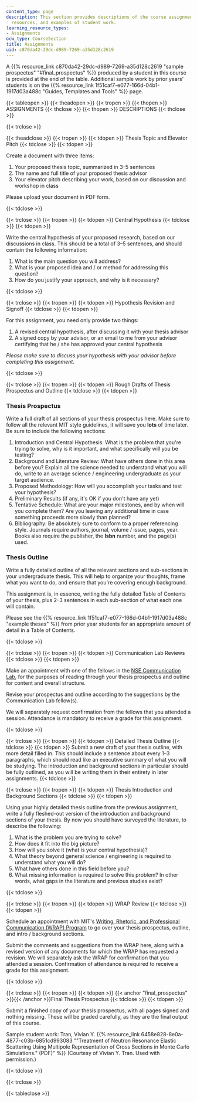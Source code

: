 ```yaml
---
content_type: page
description: This section provides descriptions of the course assignments, associated
  resources, and examples of student work.
learning_resource_types:
- Assignments
ocw_type: CourseSection
title: Assignments
uid: c870da42-29dc-d989-7269-a35d128c2619
---
```


A {{% resource_link c870da42-29dc-d989-7269-a35d128c2619 "sample prospectus" "#final_prospectus" %}} produced by a student in this course is provided at the end of the table. Additional sample work by prior years' students is on the {{% resource_link 1f51caf7-e077-166d-04b1-1917d03a488c "Guides, Templates and Tools" %}} page.

{{< tableopen >}}
{{< theadopen >}}
{{< tropen >}}
{{< thopen >}}
ASSIGNMENTS
{{< thclose >}}
{{< thopen >}}
DESCRIPTIONS
{{< thclose >}}

{{< trclose >}}

{{< theadclose >}}
{{< tropen >}}
{{< tdopen >}}
Thesis Topic and Elevator Pitch
{{< tdclose >}}
{{< tdopen >}}


Create a document with three items:

1.  Your proposed thesis topic, summarized in 3–5 sentences
2.  The name and full title of your proposed thesis advisor
3.  Your elevator pitch describing your work, based on our discussion and workshop in class

Please upload your document in PDF form.


{{< tdclose >}}

{{< trclose >}}
{{< tropen >}}
{{< tdopen >}}
Central Hypothesis
{{< tdclose >}}
{{< tdopen >}}


Write the central hypothesis of your proposed research, based on our discussions in class. This should be a total of 3–5 sentences, and should contain the following information:

1.  What is the main question you will address?
2.  What is your proposed idea and / or method for addressing this question?
3.  How do you justify your approach, and why is it necessary?


{{< tdclose >}}

{{< trclose >}}
{{< tropen >}}
{{< tdopen >}}
Hypothesis Revision and Signoff
{{< tdclose >}}
{{< tdopen >}}


For this assignment, you need only provide two things:

1.  A revised central hypothesis, after discussing it with your thesis advisor
2.  A signed copy by your advisor, or an email to me from your advisor certifying that he / she has approved your central hypothesis

_Please make sure to discuss your hypothesis with your advisor before completing this assignment_.


{{< tdclose >}}

{{< trclose >}}
{{< tropen >}}
{{< tdopen >}}
Rough Drafts of Thesis Prospectus and Outline
{{< tdclose >}}
{{< tdopen >}}


### Thesis Prospectus

Write a full draft of all sections of your thesis prospectus here. Make sure to follow all the relevant MIT style guidelines, it will save you **lots** of time later. Be sure to include the following sections:

1.  Introduction and Central Hypothesis: What is the problem that you're trying to solve, why is it important, and what specifically will you be testing?
2.  Background and Literature Review: What have others done in this area before you? Explain all the science needed to understand what you will do, write to an average science / engineering undergraduate as your target audience.
3.  Proposed Methodology: How will you accomplish your tasks and test your hypothesis?
4.  Preliminary Results (if any, it's OK if you don't have any yet)
5.  Tentative Schedule: What are your major milestones, and by when will you complete them? Are you leaving any additional time in case something proceeds more slowly than planned?
6.  Bibliography: Be absolutely sure to conform to a proper referencing style. Journals require authors, journal, volume / issue, pages, year. Books also require the publisher, the **Isbn** number, and the page(s) used.

### Thesis Outline

Write a fully detailed outline of all the relevant sections and sub-sections in your undergraduate thesis. This will help to organize your thoughts, frame what you want to do, and ensure that you're covering enough background.

This assignment is, in essence, writing the fully detailed Table of Contents of your thesis, plus 2–3 sentences in each sub-section of what each one will contain.

Please see the {{% resource_link 1f51caf7-e077-166d-04b1-1917d03a488c "example theses" %}} from prior year students for an appropriate amount of detail in a Table of Contents.


{{< tdclose >}}

{{< trclose >}}
{{< tropen >}}
{{< tdopen >}}
Communication Lab Reviews
{{< tdclose >}}
{{< tdopen >}}


Make an appointment with one of the fellows in the [NSE Communication Lab](http://web.mit.edu/nse/education/commlab/), for the purposes of reading through your thesis prospectus and outline for content and overall structure.

Revise your prospectus and outline according to the suggestions by the Communication Lab fellow(s).

We will separately request confirmation from the fellows that you attended a session. Attendance is mandatory to receive a grade for this assignment.


{{< tdclose >}}

{{< trclose >}}
{{< tropen >}}
{{< tdopen >}}
Detailed Thesis Outline
{{< tdclose >}}
{{< tdopen >}}
Submit a new draft of your thesis outline, with more detail filled in. This should include a sentence about every 1–3 paragraphs, which should read like an executive summary of what you will be studying. The introduction and background sections in particular should be fully outlined, as you will be writing them in their entirety in later assignments.
{{< tdclose >}}

{{< trclose >}}
{{< tropen >}}
{{< tdopen >}}
Thesis Introduction and Background Sections
{{< tdclose >}}
{{< tdopen >}}


Using your highly detailed thesis outline from the previous assignment, write a fully fleshed-out version of the introduction and background sections of your thesis. By now you should have surveyed the literature, to describe the following:

1.  What is the problem you are trying to solve?
2.  How does it fit into the big picture?
3.  How will you solve it (what is your central hypothesis)?
4.  What theory beyond general science / engineering is required to understand what you will do?
5.  What have others done in this field before you?
6.  What missing information is required to solve this problem? In other words, what gaps in the literature and previous studies exist?


{{< tdclose >}}

{{< trclose >}}
{{< tropen >}}
{{< tdopen >}}
WRAP Review
{{< tdclose >}}
{{< tdopen >}}


Schedule an appointment with MIT's [Writing, Rhetoric, and Professional Communication (WRAP) Program](http://cmsw.mit.edu/education/writing-rhetoric-professional-communication/) to go over your thesis prospectus, outline, and intro / background sections.

Submit the comments and suggestions from the WRAP here, along with a revised version of any documents for which the WRAP has requested a revision. We will separately ask the WRAP for confirmation that you attended a session. Confirmation of attendance is required to receive a grade for this assignment.


{{< tdclose >}}

{{< trclose >}}
{{< tropen >}}
{{< tdopen >}}
{{< anchor "final_prospectus" >}}{{< /anchor >}}Final Thesis Prospectus
{{< tdclose >}}
{{< tdopen >}}


Submit a finished copy of your thesis prospectus, with all pages signed and nothing missing. These will be graded carefully, as they are the final output of this course.

Sample student work: Tran, Vivian Y. {{% resource_link 6458e828-8e0a-4877-c03b-6851cd993083 "\"Treatment of Neutron Resonance Elastic Scattering Using Multipole Representation of Cross Sections in Monte Carlo Simulations.\" (PDF)" %}} (Courtesy of Vivian Y. Tran. Used with permission.)


{{< tdclose >}}

{{< trclose >}}

{{< tableclose >}}